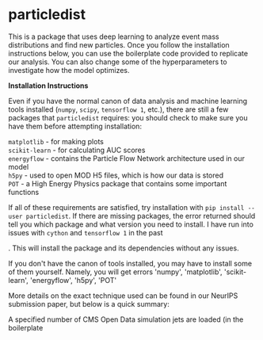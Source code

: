 # particledist

This is a package that uses deep learning to analyze event mass distributions and find new particles. Once you follow the installation instructions below, you can use the boilerplate code provided to replicate our analysis. You can also change some of the hyperparameters to investigate how the model optimizes.

**Installation Instructions**

Even if you have the normal canon of data analysis and machine learning tools installed (`numpy`, `scipy`, `tensorflow 1`, etc.), there are still a few packages that `particledist` requires: you should check to make sure you have them before attempting installation:

`matplotlib` - for making plots <br/>
`scikit-learn` - for calculating AUC scores <br/>
`energyflow` - contains the Particle Flow Network architecture used in our model <br/>
`h5py` - used to open MOD H5 files, which is how our data is stored <br/>
`POT` - a High Energy Physics package that contains some important functions <br/>

If all of these requirements are satisfied, try installation with `pip install --user particledist`. If there are missing packages, the error returned should tell you which package and what version you need to install. I have run into issues with `cython` and `tensorflow 1` in the past

. This will install the package and its dependencies without any issues.

If you don't have the canon of tools installed, you may have to install some of them yourself. Namely, you will get errors 'numpy',
        'matplotlib',
        'scikit-learn',
        'energyflow',
        'h5py',
        'POT'


More details on the exact technique used can be found in our NeurIPS submission paper, but below is a quick summary:

A specified number of CMS Open Data simulation jets are loaded (in the boilerplate 
